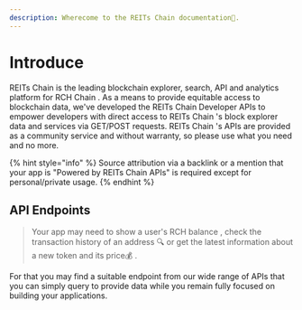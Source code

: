 ```yaml
---
description: Wherecome to the REITs Chain documentation🚀.
---
```


# Introduce

REITs Chain is the leading blockchain explorer, search, API and analytics platform for RCH Chain . As a means to provide equitable access to blockchain data, we've developed the REITs Chain Developer APIs to empower developers with direct access to REITs Chain 's block explorer data and services via GET/POST requests. REITs Chain 's APIs are provided as a community service and without warranty, so please use what you need and no more.

{% hint style="info" %}
Source attribution via a backlink or a mention that your app is "Powered by REITs Chain APIs" is required except for personal/private usage.
{% endhint %}

## API Endpoints

> Your app may need to show a user's RCH balance , check the transaction history of an address 🔍 or get the latest information about a new token and its price💰 .

For that you may find a suitable endpoint from our wide range of APIs that you can simply query to provide data while you remain fully focused on building your applications.
